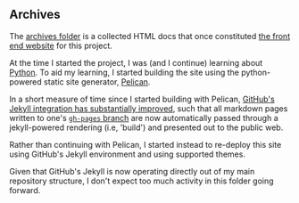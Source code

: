 ## Archives

The [archives folder](https://github.com/aaronkyle/social-development/tree/master/archive) is a collected HTML docs that once constituted [the front end website](http://applied-anthro.com) for this project.

At the time I started the project, I was (and I continue) learning about [Python](https://www.python.org/). To aid my learning, I started building the site using the python-powered static site generator, [Pelican](http://docs.getpelican.com/).

In a short measure of time since I started building with Pelican, [GitHub's Jekyll integration has substantially improved](https://help.github.com/articles/about-github-pages-and-jekyll/), such that all markdown pages written to one's [`gh-pages` branch](https://help.github.com/articles/using-jekyll-as-a-static-site-generator-with-github-pages/) are now automatically passed through a jekyll-powered rendering (i.e, 'build') and presented out to the public web.

Rather than continuing with Pelican, I started instead to re-deploy this site using GitHub's Jekyll environment and using supported themes.

Given that GitHub's Jekyll is now operating directly out of my main repository structure, I don't expect too much activity in this folder going forward.
